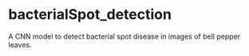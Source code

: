 # bacterialSpot_detection
A CNN model to detect bacterial spot disease in images of bell pepper leaves.
